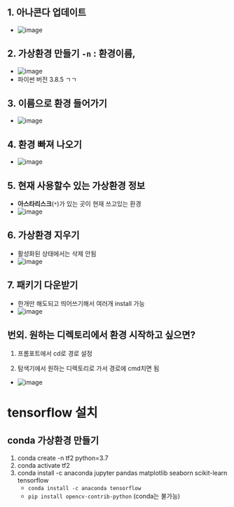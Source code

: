 ## 1. 아나콘다 업데이트
- ![image](https://user-images.githubusercontent.com/77317312/111432141-fbac6200-873f-11eb-97a9-869594fb8ff4.png)

## 2. 가상환경 만들기 `-n` : 환경이름,  
- ![image](https://user-images.githubusercontent.com/77317312/111431543-44afe680-873f-11eb-945b-f04127f2dbd3.png)
- 파이썬 버전 3.8.5 ㄱㄱ
## 3. 이름으로 환경 들어가기
- ![image](https://user-images.githubusercontent.com/77317312/111430936-74aaba00-873e-11eb-84bf-07f888a4781a.png)

## 4. 환경 빠져 나오기
- ![image](https://user-images.githubusercontent.com/77317312/111430986-87bd8a00-873e-11eb-8790-e896618477b0.png)

## 5. 현재 사용할수 있는 가상환경 정보
- **아스타리스크**(`*`)가 있는 곳이 현재 쓰고있는 환경
- ![image](https://user-images.githubusercontent.com/77317312/111431230-dff48c00-873e-11eb-9216-3ef5c01b09df.png)

## 6. 가상환경 지우기
- 활성화된 상태에서는 삭제 안됨
- ![image](https://user-images.githubusercontent.com/77317312/111431809-96587100-873f-11eb-8881-74195f8785b5.png)

## 7. 패키기 다운받기
- 한개만 해도되고 띄어쓰기해서 여러개 install 가능
- ![image](https://user-images.githubusercontent.com/77317312/111432458-665d9d80-8740-11eb-821d-817dfb111dfe.png)

## 번외. 원하는 디렉토리에서 환경 시작하고 싶으면?
1. 프롬포트에서 cd로 경로 설정

2. 탐색기에서 원하는 디렉토리로 가서 경로에 cmd치면 됨
- ![image](https://user-images.githubusercontent.com/77317312/111434825-5b583c80-8743-11eb-884d-6eec285cef17.png)


# tensorflow 설치

## conda 가상환경 만들기
1. conda create -n tf2 python=3.7
1. conda activate tf2
1. conda install -c anaconda jupyter pandas matplotlib seaborn scikit-learn tensorflow
    - `conda install -c anaconda tensorflow`
    - `pip install opencv-contrib-python` (conda는 불가능)
